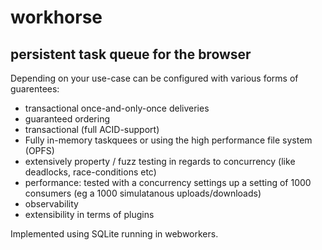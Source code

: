 # workhorse

## persistent task queue for the browser
Depending on your use-case can be configured with various forms of guarentees:
* transactional once-and-only-once deliveries
* guaranteed ordering
* transactional (full ACID-support)
* Fully in-memory taskquees or using the high performance file system (OPFS)
* extensively property / fuzz testing in regards to concurrency (like deadlocks, race-conditions etc)
* performance: tested with a concurrency settings up a setting of 1000 consumers (eg a 1000 simulatanous uploads/downloads)
* observability
* extensibility in terms of plugins

Implemented using SQLite running in webworkers.
